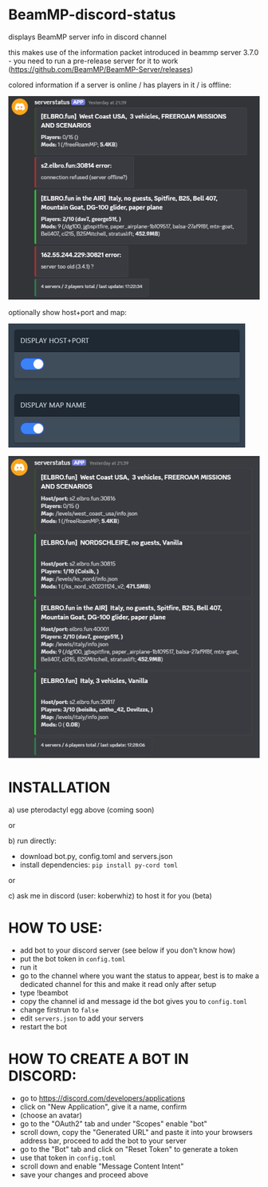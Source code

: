# BeamMP-discord-status
displays BeamMP server info in discord channel

this makes use of the information packet introduced in beammp server 3.7.0 - you need to run a pre-release server for it to work (https://github.com/BeamMP/BeamMP-Server/releases)


colored information if a server is online / has players in it / is offline:

![server-info](./img/server-info.png)


optionally show host+port and map:

![hostmap](./img/displayhost-map.png)

![server-info](./img/server-info-3.png)



# INSTALLATION

 a) use pterodactyl egg above (coming soon)

 or
 
 b) run directly:
  - download bot.py, config.toml and servers.json
  - install dependencies: `pip install py-cord toml`

 or

 c) ask me in discord (user: koberwhiz) to host it for you (beta)
 

# HOW TO USE:
- add bot to your discord server (see below if you don't know how)
- put the bot token in `config.toml`
- run it
- go to the channel where you want the status to appear, best is to make a dedicated channel for this and make it read only after setup
- type !beambot
- copy the channel id and message id the bot gives you to `config.toml`
- change firstrun to `false`
- edit `servers.json` to add your servers
- restart the bot


# HOW TO CREATE A BOT IN DISCORD:
- go to https://discord.com/developers/applications
- click on "New Application", give it a name, confirm
- (choose an avatar)
- go to the "OAuth2" tab and under "Scopes" enable "bot"
- scroll down, copy the "Generated URL" and paste it into your browsers address bar, proceed to add the bot to your server
- go to the "Bot" tab and click on "Reset Token" to generate a token
- use that token in `config.toml`
- scroll down and enable "Message Content Intent"
- save your changes and proceed above
